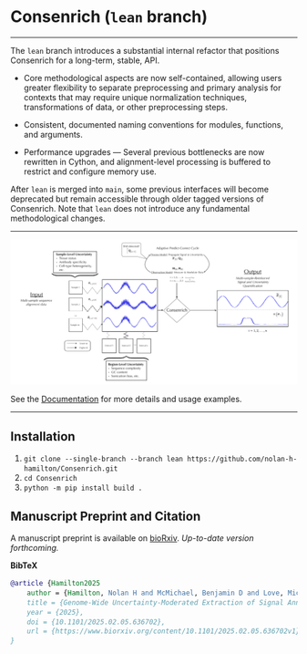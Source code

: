 # Consenrich (`lean` branch)

---
The `lean` branch introduces a substantial internal refactor that positions Consenrich for a long-term, stable, API.

* Core methodological aspects are now self-contained, allowing users greater flexibility to separate preprocessing and primary analysis for contexts that may require unique normalization techniques, transformations of data, or other preprocessing steps.

* Consistent, documented naming conventions for modules, functions, and arguments.

* Performance upgrades — Several previous bottlenecks are now rewritten in Cython, and alignment-level processing is buffered to restrict and configure memory use.

After `lean` is merged into `main`, some previous interfaces will become deprecated but remain accessible through older tagged versions of Consenrich. Note that `lean` does not introduce any fundamental methodological changes.

---

![Simplified Schematic of Consenrich.](docs/images/noise.png)

See the [Documentation](https://nolan-h-hamilton.github.io/Consenrich/) for more details and usage examples.

---

## Installation

1. `git clone --single-branch --branch lean https://github.com/nolan-h-hamilton/Consenrich.git`
2. `cd Consenrich`
3. `python -m pip install build .`


## Manuscript Preprint and Citation

A manuscript preprint is available on [bioRxiv](https://www.biorxiv.org/content/10.1101/2025.02.05.636702v1). *Up-to-date version forthcoming.*

**BibTeX**

```bibtex
@article {Hamilton2025
	author = {Hamilton, Nolan H and McMichael, Benjamin D and Love, Michael I and Furey, Terrence S},
	title = {Genome-Wide Uncertainty-Moderated Extraction of Signal Annotations from Multi-Sample Functional Genomics Data},
	year = {2025},
	doi = {10.1101/2025.02.05.636702},
	url = {https://www.biorxiv.org/content/10.1101/2025.02.05.636702v1},
}
```
